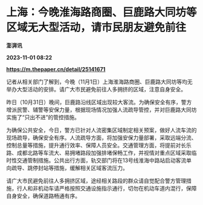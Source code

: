 # 上海：今晚淮海路商圈、巨鹿路大同坊等区域无大型活动，请市民朋友避免前往
**澎湃讯**

**2023-11-01 08:22**

**https://m.thepaper.cn/detail/25141671**

记者从相关部门了解到，今晚（11月1日）上海淮海路商圈、巨鹿路大同坊等均无举办大型活动的安排。请广大市民避免前往人多拥挤的区域，注意自身安全。

昨日（10月31日）晚间，巨鹿路沿线区域出现较大客流。为确保安全有序，警方增派民警、辅警等安保力量，根据现场情况加强人流疏导管控，并对巨鹿路大同坊实施了“只出不进”的管控措施。

为确保公共安全，今日，警方已针对人流密集区域制定相关预案，做好人流车流的现场疏导，确保安全有序。人流疏导方面，将加强安保力量部署，采取远端分流、控制总量等措施，提升通行效率、保障人员安全。交通管理方面，将提前对长乐路、成都北路等车流大、易拥堵路段加强排堵保畅工作，并视情对重点区域采取临时性交通管制措施。公共出行方面，轨交部门将在13号线淮海中路站启动客流单向疏导、跳停封站等措施，缓解相关区域客流压力。

请广大市民避免前往人多拥挤区域，途经相关路段的群众请自觉配合警方管理措施，行人和非机动车请严格按照交通设施指示通行，切勿在机动车道内混行，保障自身安全，确保道路畅通有序。